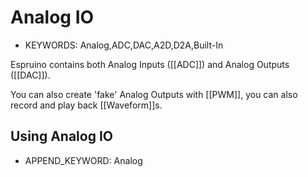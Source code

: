<!--- Copyright (c) 2013 Gordon Williams, Pur3 Ltd. See the file LICENSE for copying permission. -->
Analog IO
========

* KEYWORDS: Analog,ADC,DAC,A2D,D2A,Built-In

Espruino contains both Analog Inputs ([[ADC]]) and Analog Outputs ([[DAC]]).

You can also create 'fake' Analog Outputs with [[PWM]], you can also record and play back [[Waveform]]s.

Using Analog IO
--------------------

* APPEND_KEYWORD: Analog
